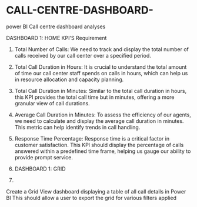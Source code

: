 # CALL-CENTRE-DASHBOARD-
power BI Call centre dashboard analyses

 DASHBOARD 1: HOME
KPI'S Requirement
1. Total Number of Calls: We need to track and display the total number of calls received by our call center over a specified period.
2. Total Call Duration in Hours: It is crucial to understand the total amount of time our call center staff spends on calls in hours, which can help us in resource allocation and capacity planning.
3. Total Call Duration in Minutes: Similar to the total call duration in hours, this KPI provides the total call time but in minutes, offering a more granular view of call durations.
4. Average Call Duration in Minutes: To assess the efficiency of our agents, we need to calculate and display the average call duration in minutes. This metric can help identify trends in call handling.
5. Response Time Percentage: Response time is a critical factor in customer satisfaction. This KPl should display the percentage of calls answered within a predefined time frame, helping us gauge our ability to provide prompt service.

6. DASHBOARD 1: GRID

7. 
Create a Grid View dashboard displaying a table of all call details in Power BI
This should allow a user to export the grid for various filters applied
